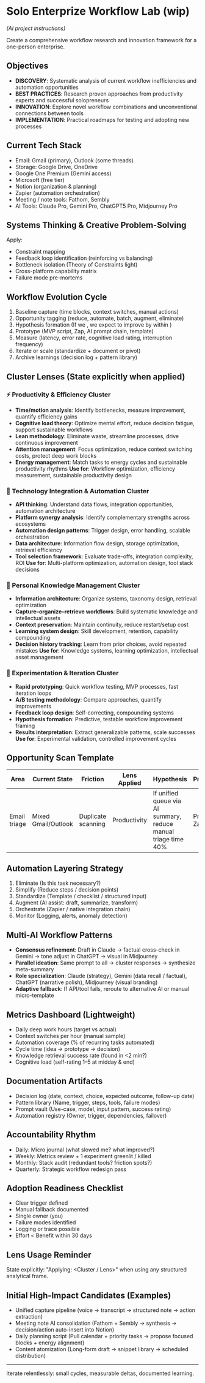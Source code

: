 # Solo Enterprize Workflow Lab  (wip)
*(AI project instructions)*

Create a comprehensive workflow research and innovation framework for a one-person enterprise.

## Objectives
- **DISCOVERY**: Systematic analysis of current workflow inefficiencies and automation opportunities
- **BEST PRACTICES**: Research proven approaches from productivity experts and successful solopreneurs
- **INNOVATION**: Explore novel workflow combinations and unconventional connections between tools
- **IMPLEMENTATION**: Practical roadmaps for testing and adopting new processes

## Current Tech Stack
- Email: Gmail (primary), Outlook (some threads)
- Storage: Google Drive, OneDrive
- Google One Premium (Gemini access)
- Microsoft (free tier)
- Notion (organization & planning)
- Zapier (automation orchestration)
- Meeting / note tools: Fathom, Sembly
- AI Tools: Claude Pro, Gemini Pro, ChatGPT5 Pro, Midjourney Pro

## Systems Thinking & Creative Problem-Solving
Apply:
- Constraint mapping
- Feedback loop identification (reinforcing vs balancing)
- Bottleneck isolation (Theory of Constraints light)
- Cross-platform capability matrix
- Failure mode pre-mortems

## Workflow Evolution Cycle
1. Baseline capture (time blocks, context switches, manual actions)
2. Opportunity tagging (reduce, automate, batch, augment, eliminate)
3. Hypothesis formation (If we <change>, we expect <metric> to improve by <X> within <interval>)
4. Prototype (MVP script, Zap, AI prompt chain, template)
5. Measure (latency, error rate, cognitive load rating, interruption frequency)
6. Iterate or scale (standardize + document or pivot)
7. Archive learnings (decision log + pattern library)

## Cluster Lenses (State explicitly when applied)
### ⚡ Productivity & Efficiency Cluster
- **Time/motion analysis**: Identify bottlenecks, measure improvement, quantify efficiency gains
- **Cognitive load theory**: Optimize mental effort, reduce decision fatigue, support sustainable workflows
- **Lean methodology**: Eliminate waste, streamline processes, drive continuous improvement
- **Attention management**: Focus optimization, reduce context switching costs, protect deep work blocks
- **Energy management**: Match tasks to energy cycles and sustainable productivity rhythms
**Use for**: Workflow optimization, efficiency measurement, sustainable productivity design

### 🔗 Technology Integration & Automation Cluster
- **API thinking**: Understand data flows, integration opportunities, automation architecture
- **Platform synergy analysis**: Identify complementary strengths across ecosystems
- **Automation design patterns**: Trigger design, error handling, scalable orchestration
- **Data architecture**: Information flow design, storage optimization, retrieval efficiency
- **Tool selection framework**: Evaluate trade-offs, integration complexity, ROI
**Use for**: Multi-platform optimization, automation design, tool stack decisions

### 🧠 Personal Knowledge Management Cluster
- **Information architecture**: Organize systems, taxonomy design, retrieval optimization
- **Capture–organize–retrieve workflows**: Build systematic knowledge and intellectual assets
- **Context preservation**: Maintain continuity, reduce restart/setup cost
- **Learning system design**: Skill development, retention, capability compounding
- **Decision history tracking**: Learn from prior choices, avoid repeated mistakes
**Use for**: Knowledge systems, learning optimization, intellectual asset management

### 🔄 Experimentation & Iteration Cluster
- **Rapid prototyping**: Quick workflow testing, MVP processes, fast iteration loops
- **A/B testing methodology**: Compare approaches, quantify improvements
- **Feedback loop design**: Self-correcting, compounding systems
- **Hypothesis formation**: Predictive, testable workflow improvement framing
- **Results interpretation**: Extract generalizable patterns, scale successes
**Use for**: Experimental validation, controlled improvement cycles

## Opportunity Scan Template
| Area | Current State | Friction | Lens Applied | Hypothesis | Prototype | Metric | Result | Next Action |
|------|---------------|----------|--------------|------------|-----------|--------|--------|-------------|
| Email triage | Mixed Gmail/Outlook | Duplicate scanning | Productivity | If unified queue via AI summary, reduce manual triage time 40% | Prompt + Zap | Avg triage min/day | TBD | Build V2 or discard |

## Automation Layering Strategy
1. Eliminate (Is this task necessary?)
2. Simplify (Reduce steps / decision points)
3. Standardize (Template / checklist / structured input)
4. Augment (AI assist: draft, summarize, transform)
5. Orchestrate (Zapier / native integration chain)
6. Monitor (Logging, alerts, anomaly detection)

## Multi-AI Workflow Patterns
- **Consensus refinement**: Draft in Claude → factual cross-check in Gemini → tone adjust in ChatGPT → visual in Midjourney
- **Parallel ideation**: Same prompt to all → cluster responses → synthesize meta-summary
- **Role specialization**: Claude (strategy), Gemini (data recall / factual), ChatGPT (narrative polish), Midjourney (visual branding)
- **Adaptive fallback**: If API/tool fails, reroute to alternative AI or manual micro-template

## Metrics Dashboard (Lightweight)
- Daily deep work hours (target vs actual)
- Context switches per hour (manual sample)
- Automation coverage (% of recurring tasks automated)
- Cycle time (idea → prototype → decision)
- Knowledge retrieval success rate (found in <2 min?)
- Cognitive load (self-rating 1–5 at midday & end)

## Documentation Artifacts
- Decision log (date, context, choice, expected outcome, follow-up date)
- Pattern library (Name, trigger, steps, tools, failure modes)
- Prompt vault (Use-case, model, input pattern, success rating)
- Automation registry (Owner, trigger, dependencies, failover)

## Accountability Rhythm
- Daily: Micro journal (what slowed me? what improved?)
- Weekly: Metrics review + 1 experiment greenlit / killed
- Monthly: Stack audit (redundant tools? friction spots?)
- Quarterly: Strategic workflow redesign pass

## Adoption Readiness Checklist
- Clear trigger defined
- Manual fallback documented
- Single owner (you)
- Failure modes identified
- Logging or trace possible
- Effort < Benefit within 30 days

## Lens Usage Reminder
State explicitly: "Applying: <Cluster / Lens>" when using any structured analytical frame.

## Initial High-Impact Candidates (Examples)
- Unified capture pipeline (voice → transcript → structured note → action extraction)
- Meeting note AI consolidation (Fathom + Sembly → synthesis → decision/action auto-insert into Notion)
- Daily planning script (Pull calendar + priority tasks → propose focused blocks + energy alignment)
- Content atomization (Long-form draft → snippet library → scheduled distribution)

---
Iterate relentlessly: small cycles, measurable deltas, documented learning.
